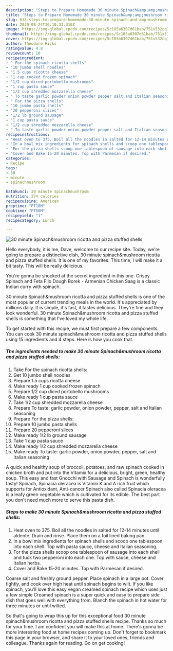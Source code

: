 ```yaml
---
description: "Steps to Prepare Homemade 30 minute Spinach&amp;amp;mushroom ricotta and pizza stuffed shells"
title: "Steps to Prepare Homemade 30 minute Spinach&amp;amp;mushroom ricotta and pizza stuffed shells"
slug: 638-steps-to-prepare-homemade-30-minute-spinach-and-amp-mushroom-ricotta-and-pizza-stuffed-shells
date: 2020-08-24T16:10:33.310Z
image: https://img-global.cpcdn.com/recipes/5c185a6307d61bab/751x532cq70/30-minute-spinachmushroom-ricotta-and-pizza-stuffed-shells-recipe-main-photo.jpg
thumbnail: https://img-global.cpcdn.com/recipes/5c185a6307d61bab/751x532cq70/30-minute-spinachmushroom-ricotta-and-pizza-stuffed-shells-recipe-main-photo.jpg
cover: https://img-global.cpcdn.com/recipes/5c185a6307d61bab/751x532cq70/30-minute-spinachmushroom-ricotta-and-pizza-stuffed-shells-recipe-main-photo.jpg
author: Theodore Hicks
ratingvalue: 4.8
reviewcount: 10
recipeingredient:
- " For the spinach ricotta shells"
- "10 jumbo shell noodles"
- "1.5 cups ricotta cheese"
- "1 cup cooked frozen spinach"
- "1/2 cup diced portobello mushrooms"
- "1 cup pasta sauce"
- "1/2 cup shredded mozzarella cheese"
- " To taste garlic powder onion powder pepper salt and Italian seasoning"
- " For the pizza shells"
- "10 jumbo pasta shells"
- "20 pepperoni slices"
- "1/2 lb ground sausage"
- "1 cup pasta sauce"
- "1/2 cup shredded mozzarella cheese"
- " To taste garlic powder onion powder pepper salt and Italian seasoning"
recipeinstructions:
- "Heat oven to 375. Boil all the noodles in salted for 12-14 minutes until aldente. Drain and rinse. Place them on a foil lined baking pan."
- "In a bowl mix ingredients for spinach shells and scoop one tablespoon into each shell. Top with pasta sauce, cheese and Italian seasoning."
- "For the pizza shells scoop one tablespoon of sausage into each shell and tuck two pepperoni into each one. Top with sauce, cheese and Italian herbs."
- "Cover and Bake 15-20 minutes. Top with Parmesan if desired."
categories:
- Recipe
tags:
- 30
- minute
- spinachmushroom

katakunci: 30 minute spinachmushroom 
nutrition: 274 calories
recipecuisine: American
preptime: "PT18M"
cooktime: "PT50M"
recipeyield: "1"
recipecategory: Lunch

---
```



![30 minute Spinach&amp;mushroom ricotta and pizza stuffed shells](https://img-global.cpcdn.com/recipes/5c185a6307d61bab/751x532cq70/30-minute-spinachmushroom-ricotta-and-pizza-stuffed-shells-recipe-main-photo.jpg)

Hello everybody, it is me, Dave, welcome to our recipe site. Today, we're going to prepare a distinctive dish, 30 minute spinach&amp;mushroom ricotta and pizza stuffed shells. It is one of my favorites. This time, I will make it a bit tasty. This will be really delicious.

You&#39;re gonna be shocked at the secret ingredient in this one. Crispy Spinach and Feta Filo Dough Borek - Armenian Chicken Saag is a classic Indian curry with spinach.

30 minute Spinach&amp;mushroom ricotta and pizza stuffed shells is one of the most popular of current trending meals in the world. It's appreciated by millions daily. It is simple, it's fast, it tastes delicious. They're fine and they look wonderful. 30 minute Spinach&amp;mushroom ricotta and pizza stuffed shells is something that I've loved my whole life.


To get started with this recipe, we must first prepare a few components. You can cook 30 minute spinach&amp;mushroom ricotta and pizza stuffed shells using 15 ingredients and 4 steps. Here is how you cook that.

<!--inarticleads1-->

##### The ingredients needed to make 30 minute Spinach&amp;mushroom ricotta and pizza stuffed shells:

1. Take  For the spinach ricotta shells:
1. Get 10 jumbo shell noodles
1. Prepare 1.5 cups ricotta cheese
1. Make ready 1 cup cooked frozen spinach
1. Prepare 1/2 cup diced portobello mushrooms
1. Make ready 1 cup pasta sauce
1. Take 1/2 cup shredded mozzarella cheese
1. Prepare  To taste: garlic powder, onion powder, pepper, salt and Italian seasoning
1. Prepare  For the pizza shells:
1. Prepare 10 jumbo pasta shells
1. Prepare 20 pepperoni slices
1. Make ready 1/2 lb ground sausage
1. Take 1 cup pasta sauce
1. Make ready 1/2 cup shredded mozzarella cheese
1. Make ready  To taste: garlic powder, onion powder, pepper, salt and Italian seasoning


A quick and healthy soup of broccoli, potatoes, and raw spinach cooked in chicken broth and put into the Vitamix for a delicious, bright, green, healthy soup. This easy and fast Gnocchi with Sausage and Spinach is wonderfully tasty! Spinach, Spinacia oleracea is Vitamin K and A rich fruit which supports for Antioxidant, Anti-cancer Spinach also called Spinacia oleracea is a leafy green vegetable which is cultivated for its edible. The best part you don&#39;t need much more to serve this pasta dish. 

<!--inarticleads2-->

##### Steps to make 30 minute Spinach&amp;mushroom ricotta and pizza stuffed shells:

1. Heat oven to 375. Boil all the noodles in salted for 12-14 minutes until aldente. Drain and rinse. Place them on a foil lined baking pan.
1. In a bowl mix ingredients for spinach shells and scoop one tablespoon into each shell. Top with pasta sauce, cheese and Italian seasoning.
1. For the pizza shells scoop one tablespoon of sausage into each shell and tuck two pepperoni into each one. Top with sauce, cheese and Italian herbs.
1. Cover and Bake 15-20 minutes. Top with Parmesan if desired.


Coarse salt and freshly ground pepper. Place spinach in a large pot. Cover tightly, and cook over high heat until spinach begins to wilt. If you like spinach, you&#39;ll love this easy vegan creamed spinach recipe which uses just a few simple Creamed spinach is a super quick and easy to prepare side dish that goes well with everything from. Blanch the spinach in hot water for three minutes or until wilted. 

So that's going to wrap this up for this exceptional food 30 minute spinach&amp;mushroom ricotta and pizza stuffed shells recipe. Thanks so much for your time. I am confident you will make this at home. There's gonna be more interesting food at home recipes coming up. Don't forget to bookmark this page in your browser, and share it to your loved ones, friends and colleague. Thanks again for reading. Go on get cooking!
